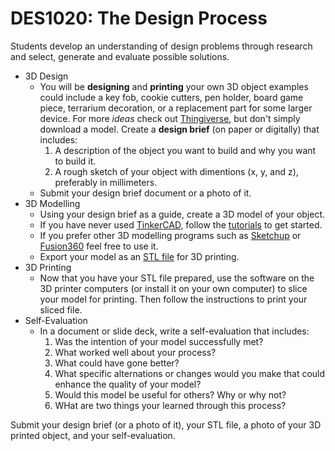 # DES1020: The Design Process

Students develop an understanding of design problems through research and select, generate and evaluate possible solutions.

* 3D Design
    * You will be **designing** and **printing** your own 3D object examples could include a key fob, cookie cutters, pen holder, board game piece, terrarium decoration, or a replacement part for some larger device. For more *ideas* check out [Thingiverse](https://thingiverse.com), but don't simply download a model. Create a **design brief** (on paper or digitally) that includes:
        1. A description of the object you want to build and why you want to build it.
        1. A rough sketch of your object with dimentions (x, y, and z), preferably in millimeters.
    * Submit your design brief document or a photo of it.
* 3D Modelling
    * Using your design brief as a guide, create a 3D model of your object.
    * If you have never used [TinkerCAD](https://www.tinkercad.com), follow the [tutorials](https://www.tinkercad.com/3d-design) to get started. 
    * If you prefer other 3D modelling programs such as [Sketchup](https://www.sketchup.com/products/sketchup-for-web) or [Fusion360](https://www.autodesk.com/campaigns/education/fusion-360) feel free to use it.
    * Export your model as an [STL file](https://en.wikipedia.org/wiki/STL_(file_format)) for 3D printing.
* 3D Printing
    * Now that you have your STL file prepared, use the software on the 3D printer computers (or install it on your own computer) to slice your model for printing. Then follow the instructions to print your sliced file.
* Self-Evaluation
    * In a document or slide deck, write a self-evaluation that includes:
        1. Was the intention of your model successfully met?
        1. What worked well about your process?
        1. What could have gone better?
        1. What specific alternations or changes would you make that could enhance the quality of your model?
        1. Would this model be useful for others? Why or why not?
        1. WHat are two things your learned through this process?

Submit your design brief (or a photo of it), your STL file, a photo of your 3D printed object, and your self-evaluation.